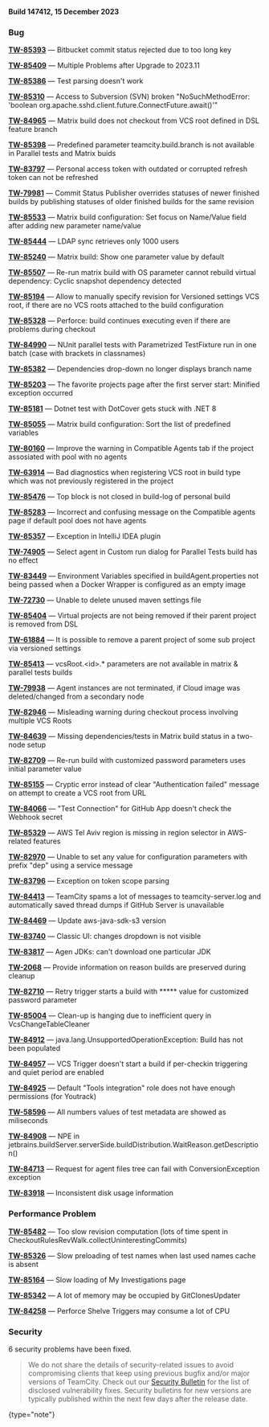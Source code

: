 [//]: # (title: TeamCity 2023.11.1 Release Notes)
[//]: # (auxiliary-id: TeamCity 2023.11.1 Release Notes)


**Build 147412, 15 December 2023**


<!--project: TeamCity Fix versions: 2023.11.1 #Fixed #Testing visible to: {All Users} -{Trunk issue}-->

### Bug

**[TW-85393](https://youtrack.jetbrains.com/issue/TW-85393)** — Bitbucket commit status rejected due to too long key

**[TW-85409](https://youtrack.jetbrains.com/issue/TW-85409/Multiple-Problems-after-Upgrade-to-2023.11)** — Multiple Problems after Upgrade to 2023.11

**[TW-85386](https://youtrack.jetbrains.com/issue/TW-85386/Test-parsing-doesnt-work)** — Test parsing doesn't work

**[TW-85310](https://youtrack.jetbrains.com/issue/TW-85310/Access-to-Subversion-SVN-broken-NoSuchMethodError-boolean-org.apache.sshd.client.future.ConnectFuture.await)** — Access to Subversion (SVN) broken "NoSuchMethodError: 'boolean org.apache.sshd.client.future.ConnectFuture.await()'"

**[TW-84965](https://youtrack.jetbrains.com/issue/TW-84965/Matrix-build-does-not-checkout-from-VCS-root-defined-in-DSL-feature-branch)** — Matrix build does not checkout from VCS root defined in DSL feature branch

**[TW-85398](https://youtrack.jetbrains.com/issue/TW-85398/Predefined-parameter-teamcity.build.branch-is-not-available-in-Parallel-tests-and-Matrix-buids)** — Predefined parameter teamcity.build.branch is not available in Parallel tests and Matrix buids

**[TW-83797](https://youtrack.jetbrains.com/issue/TW-83797/Personal-access-token-with-outdated-or-corrupted-refresh-token-can-not-be-refreshed)** — Personal access token with outdated or corrupted refresh token can not be refreshed

**[TW-79981](https://youtrack.jetbrains.com/issue/TW-79981/Commit-Status-Publisher-overrides-statuses-of-newer-finished-builds-by-publishing-statuses-of-older-finished-builds-for-the-same)** — Commit Status Publisher overrides statuses of newer finished builds by publishing statuses of older finished builds for the same revision

**[TW-85533](https://youtrack.jetbrains.com/issue/TW-85533/Matrix-build-configuration-Set-focus-on-Name-Value-field-after-adding-new-parameter-name-value)** — Matrix build configuration: Set focus on Name/Value field after adding new parameter name/value

**[TW-85444](https://youtrack.jetbrains.com/issue/TW-85444/LDAP-sync-retrieves-only-1000-users)** — LDAP sync retrieves only 1000 users

**[TW-85240](https://youtrack.jetbrains.com/issue/TW-85240/Matrix-build-Show-one-parameter-value-by-default)** — Matrix build: Show one parameter value by default

**[TW-85507](https://youtrack.jetbrains.com/issue/TW-85507/Re-run-matrix-build-with-OS-parameter-cannot-rebuild-virtual-dependency-Cyclic-snapshot-dependency-detected)** — Re-run matrix build with OS parameter cannot rebuild virtual dependency: Cyclic snapshot dependency detected

**[TW-85194](https://youtrack.jetbrains.com/issue/TW-85194/Allow-to-manually-specify-revision-for-Versioned-settings-VCS-root-if-there-are-no-VCS-roots-attached-to-the-build-configuration)** — Allow to manually specify revision for Versioned settings VCS root, if there are no VCS roots attached to the build configuration

**[TW-85328](https://youtrack.jetbrains.com/issue/TW-85328/Perforce-build-continues-executing-even-if-there-are-problems-during-checkout)** — Perforce: build continues executing even if there are problems during checkout

**[TW-84990](https://youtrack.jetbrains.com/issue/TW-84990/NUnit-parallel-tests-with-Parametrized-TestFixture-run-in-one-batch-case-with-brackets-in-classnames)** — NUnit parallel tests with Parametrized TestFixture run in one batch (case with brackets in classnames)

**[TW-85382](https://youtrack.jetbrains.com/issue/TW-85382/Dependencies-drop-down-no-longer-displays-branch-name)** — Dependencies drop-down no longer displays branch name

**[TW-85203](https://youtrack.jetbrains.com/issue/TW-85203/The-favorite-projects-page-after-the-first-server-start-Minified-exception-occurred)** — The favorite projects page after the first server start: Minified exception occurred

**[TW-85181](https://youtrack.jetbrains.com/issue/TW-85181/Dotnet-test-with-DotCover-gets-stuck-with-.NET-8)** — Dotnet test with DotCover gets stuck with .NET 8

**[TW-85055](https://youtrack.jetbrains.com/issue/TW-85055/Matrix-build-configuration-Sort-the-list-of-predefined-variables)** — Matrix build configuration: Sort the list of predefined variables

**[TW-80160](https://youtrack.jetbrains.com/issue/TW-80160/Improve-the-warning-in-Compatible-Agents-tab-if-the-project-assosiated-with-pool-with-no-agents)** — Improve the warning in Compatible Agents tab if the project assosiated with pool with no agents

**[TW-63914](https://youtrack.jetbrains.com/issue/TW-63914/Bad-diagnostics-when-registering-VCS-root-in-build-type-which-was-not-previously-registered-in-the-project)** — Bad diagnostics when registering VCS root in build type which was not previously registered in the project

**[TW-85476](https://youtrack.jetbrains.com/issue/TW-85476/Top-block-is-not-closed-in-build-log-of-personal-build)** — Top block is not closed in build-log of personal build

**[TW-85283](https://youtrack.jetbrains.com/issue/TW-85283/Incorrect-and-confusing-message-on-the-Compatible-agents-page-if-default-pool-does-not-have-agents)** — Incorrect and confusing message on the Compatible agents page if default pool does not have agents

**[TW-85357](https://youtrack.jetbrains.com/issue/TW-85357/Exception-in-IntelliJ-IDEA-plugin)** — Exception in IntelliJ IDEA plugin

**[TW-74905](https://youtrack.jetbrains.com/issue/TW-74905/Select-agent-in-Custom-run-dialog-for-Parallel-Tests-build-has-no-effect)** — Select agent in Custom run dialog for Parallel Tests build has no effect

**[TW-83449](https://youtrack.jetbrains.com/issue/TW-83449/Environment-Variables-specified-in-buildAgent.properties-not-being-passed-when-a-Docker-Wrapper-is-configured-as-an-empty-image)** — Environment Variables specified in buildAgent.properties not being passed when a Docker Wrapper is configured as an empty image

**[TW-72730](https://youtrack.jetbrains.com/issue/TW-72730/Unable-to-delete-unused-maven-settings-file)** — Unable to delete unused maven settings file

**[TW-85404](https://youtrack.jetbrains.com/issue/TW-85404/Virtual-projects-are-not-being-removed-if-their-parent-project-is-removed-from-DSL)** — Virtual projects are not being removed if their parent project is removed from DSL

**[TW-61884](https://youtrack.jetbrains.com/issue/TW-61884/It-is-possible-to-remove-a-parent-project-of-some-sub-project-via-versioned-settings)** — It is possible to remove a parent project of some sub project via versioned settings

**[TW-85413](https://youtrack.jetbrains.com/issue/TW-85413/vcsRoot.id.-parameters-are-not-available-in-matrix-parallel-tests-builds)** — vcsRoot.&lt;id>.* parameters are not available in matrix & parallel tests builds

**[TW-79938](https://youtrack.jetbrains.com/issue/TW-79938/Agent-instances-are-not-terminated-if-Cloud-image-was-deleted-changed-from-a-secondary-node)** — Agent instances are not terminated, if Cloud image was deleted/changed from a secondary node

**[TW-82946](https://youtrack.jetbrains.com/issue/TW-82946/Misleading-warning-during-checkout-process-involving-multiple-VCS-Roots)** — Misleading warning during checkout process involving multiple VCS Roots

**[TW-84639](https://youtrack.jetbrains.com/issue/TW-84639/Missing-dependencies-tests-in-Matrix-build-status-in-a-two-node-setup)** — Missing dependencies/tests in Matrix build status in a two-node setup

**[TW-82709](https://youtrack.jetbrains.com/issue/TW-82709/Re-run-build-with-customized-password-parameters-uses-initial-parameter-value)** — Re-run build with customized password parameters uses initial parameter value

**[TW-85155](https://youtrack.jetbrains.com/issue/TW-85155/Cryptic-error-instead-of-clear-Authentication-failed-message-on-attempt-to-create-a-VCS-root-from-URL)** — Cryptic error instead of clear "Authentication failed" message on attempt to create a VCS root from URL

**[TW-84066](https://youtrack.jetbrains.com/issue/TW-84066/Test-Connection-for-GitHub-App-doesnt-check-the-Webhook-secret)** — "Test Connection" for GitHub App doesn't check the Webhook secret

**[TW-85329](https://youtrack.jetbrains.com/issue/TW-85329/AWS-Tel-Aviv-region-is-missing-in-region-selector-in-AWS-related-features)** — AWS Tel Aviv region is missing in region selector in AWS-related features

**[TW-82970](https://youtrack.jetbrains.com/issue/TW-82970/Unable-to-set-any-value-for-configuration-parameters-with-prefix-dep-using-a-service-message)** — Unable to set any value for configuration parameters with prefix "dep" using a service message

**[TW-83796](https://youtrack.jetbrains.com/issue/TW-83796/Exception-on-token-scope-parsing)** — Exception on token scope parsing

**[TW-84413](https://youtrack.jetbrains.com/issue/TW-84413/TeamCity-spams-a-lot-of-messages-to-teamcity-server.log-and-automatically-saved-thread-dumps-if-GitHub-Server-is-unavailable)** — TeamCity spams a lot of messages to teamcity-server.log and automatically saved thread dumps if GitHub Server is unavailable

**[TW-84469](https://youtrack.jetbrains.com/issue/TW-84469/Update-aws-java-sdk-s3-version)** — Update aws-java-sdk-s3 version

**[TW-83740](https://youtrack.jetbrains.com/issue/TW-83740/Classic-UI-changes-dropdown-is-not-visible)** — Classic UI: changes dropdown is not visible

**[TW-83817](https://youtrack.jetbrains.com/issue/TW-83817/Agen-JDKs-cant-download-one-particular-JDK)** — Agen JDKs: can't download one particular JDK

**[TW-2068](https://youtrack.jetbrains.com/issue/TW-2068/Provide-information-on-reason-builds-are-preserved-during-cleanup)** — Provide information on reason builds are preserved during cleanup

**[TW-82710](https://youtrack.jetbrains.com/issue/TW-82710/Retry-trigger-starts-a-build-with-value-for-customized-password-parameter)** — Retry trigger starts a build with ***** value for customized password parameter

**[TW-85004](https://youtrack.jetbrains.com/issue/TW-85004/Clean-up-is-hanging-due-to-inefficient-query-in-VcsChangeTableCleaner)** — Clean-up is hanging due to inefficient query in VcsChangeTableCleaner

**[TW-84912](https://youtrack.jetbrains.com/issue/TW-84912/java.lang.UnsupportedOperationException-Build-has-not-been-populated)** — java.lang.UnsupportedOperationException: Build has not been populated

**[TW-84957](https://youtrack.jetbrains.com/issue/TW-84957/VCS-Trigger-doesnt-start-a-build-if-per-checkin-triggering-and-quiet-period-are-enabled)** — VCS Trigger doesn't start a build if per-checkin triggering and quiet period are enabled

**[TW-84925](https://youtrack.jetbrains.com/issue/TW-84925/Default-Tools-integration-role-does-not-have-enough-permissions-for-Youtrack)** — Default "Tools integration" role does not have enough permissions (for Youtrack)

**[TW-58596](https://youtrack.jetbrains.com/issue/TW-58596/All-numbers-values-of-test-metadata-are-showed-as-miliseconds)** — All numbers values of test metadata are showed as miliseconds

**[TW-84908](https://youtrack.jetbrains.com/issue/TW-84908/NPE-in-jetbrains.buildServer.serverSide.buildDistribution.WaitReason.getDescription)** — NPE in jetbrains.buildServer.serverSide.buildDistribution.WaitReason.getDescription()

**[TW-84713](https://youtrack.jetbrains.com/issue/TW-84713/Request-for-agent-files-tree-can-fail-with-ConversionException-exception)** — Request for agent files tree can fail with ConversionException exception

**[TW-83918](https://youtrack.jetbrains.com/issue/TW-83918/Inconsistent-disk-usage-information)** — Inconsistent disk usage information


### Performance Problem

**[TW-85482](https://youtrack.jetbrains.com/issue/TW-85482/Too-slow-revision-computation-lots-of-time-spent-in-CheckoutRulesRevWalk.collectUninterestingCommits)** — Too slow revision computation (lots of time spent in CheckoutRulesRevWalk.collectUninterestingCommits)

**[TW-85326](https://youtrack.jetbrains.com/issue/TW-85326/Slow-preloading-of-test-names-when-last-used-names-cache-is-absent)** — Slow preloading of test names when last used names cache is absent

**[TW-85164](https://youtrack.jetbrains.com/issue/TW-85164/Slow-loading-of-My-Investigations-page)** — Slow loading of My Investigations page

**[TW-85342](https://youtrack.jetbrains.com/issue/TW-85342/A-lot-of-memory-may-be-occupied-by-GitClonesUpdater)** — A lot of memory may be occupied by GitClonesUpdater

**[TW-84258](https://youtrack.jetbrains.com/issue/TW-84258/Perforce-Shelve-Triggers-may-consume-a-lot-of-CPU)** — Perforce Shelve Triggers may consume a lot of CPU




<!--project: TeamCity Fix versions: {2023.11 (147318)} #Fixed #{Security Problem}  -{Trunk issue}-->

### Security

6 security problems have been fixed.

> We do not share the details of security-related issues to avoid compromising clients that keep using previous bugfix and/or major versions of TeamCity. Check out our [Security Bulletin](https://www.jetbrains.com/privacy-security/issues-fixed/?product=TeamCity&version=2024.03) for the list of disclosed vulnerability fixes. Security bulletins for new versions are typically published within the next few days after the release date.
>
{type="note"}

